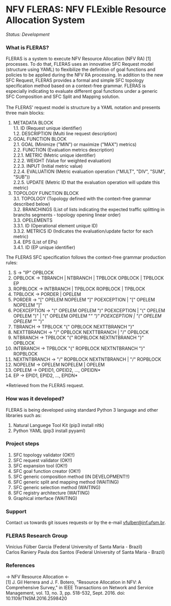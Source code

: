 NFV FLERAS: NFV FLExible Resource Allocation System
========================================================

*Status: Development*

### What is FLERAS?

FLERAS is a system to execute NFV Resource Allocation (NFV RA) [1] processes. To do that, 
FLERAS uses an innovative SFC Request model (structure using YAML) to flexibilize the 
definition of goal functions and policies to be applied during the NFV RA processing. 
In addition to the new SFC Request, FLERAS provides a formal and simple SFC topology 
specification method based on a context-free grammar. FLERAS is especially indicating 
to evaluate different goal functions under a generic SFC Composition and SFC Split and 
Mapping solution.<br/>
<br/>
The FLERAS' request model is structure by a YAML notation and presents three main blocks:<br/>
1. METADATA BLOCK<br/>
1.1. ID (Request unique identifier)<br/>
1.2. DESCRIPTION (Multi line request description)<br/>
2. GOAL FUNCTION BLOCK<br/>
2.1. GOAL (Minimize ("MIN") or maximize ("MAX") metrics)<br/>
2.2. FUNCTION (Evaluation metrics description)<br/>
2.2.1. METRIC (Metric unique identifier)<br/>
2.2.2. WEIGHT (Value for weighted evaluation)<br/>
2.2.3. INPUT (Initial metric value)<br/>
2.2.4. EVALUATION (Metric evaluation operation ("MULT", "DIV", "SUM", "SUB"))<br/>
2.2.5. UPDATE (Metric ID that the evaluation operation will update this metric)<br/>
3. TOPOLOGY FUNCTION BLOCK<br/>
3.1. TOPOLOGY (Topology defined with the context-free grammar described below)<br/>
3.2. BRANCHINGS (List of lists indicating the expected traffic splitting in branchs segments - topology opening linear order)<br/>
3.3. OPELEMENTS<br/>
3.3.1. ID (Operational element unique ID)<br/>
3.3.2. METRICS ID (Indicates the evaluation/update factor for each metric)<br/>
3.4. EPS (List of EPs)<br/>
3.4.1. ID (EP unique identifier)<br/>

The FLERAS SFC specification follows the context-free grammar production rules:<br/>
1. S -> "IP" OPBLOCK<br/>
2. OPBLOCK -> TBRANCH | NTBRANCH | TPBLOCK OPBLOCK | TPBLOCK EP<br/>
3. ROPBLOCK -> INTBRANCH | TPBLOCK ROPBLOCK | TPBLOCK<br/>
4. TPBLOCK -> PORDER | OPELEM<br/>
5. PORDER -> "[" OPELEM NOPELEM "]" POEXCEPTION | "[" OPELEM NOPELEM "]"<br/>
6. POEXCEPTION -> "(" OPELEM OPELEM ")" POEXCEPTION | "(" OPELEM OPELEM ")" | "(" OPELEM OPELEM "*" ")" POEXCEPTION | "(" OPELEM OPELEM "*" ")"<br/>
7. TBRANCH -> TPBLOCK "{" OPBLOCK NEXTTBRANCH "}"<br/>
8. NEXTTBRANCH -> "/" OPBLOCK NEXTTBRANCH | "/" OPBLOCK<br/>
9. NTBRANCH -> TPBLOCK "{" ROPBLOCK NEXTNTBRANCH "}" OPBLOCK<br/>
10. INTBRANCH -> TPBLOCK "{" ROPBLOCK NEXTNTBRANCH "}" ROPBLOCK<br/>
11. NEXTNTBRANCH -> "/" ROPBLOCK NEXTNTBRANCH | "/" ROPBLOCK<br/>
12. NOPELEM -> OPELEM NOPELEM | OPELEM<br/>
13. OPELEM -> OPEID1, OPEID2, ..., OPEIDN*<br/>
14. EP -> EPID1, EPID2, ..., EPIDN*<br/>

*Retrieved from the FLERAS request.

### How was it developed?

FLERAS is being developed using standard Python 3 language and other libraries such as:<br/>
1. Natural Languege Tool Kit (pip3 install nltk)<br/>
2. Python YAML (pip3 install pyyaml)

### Project steps

1. SFC topology validator (OK!!)<br/>
2. SFC request validator (OK!!)<br/>
3. SFC expansion tool (OK!!)<br/>
4. SFC goal function creator (OK!!)<br/>
5. SFC generic composition method (IN DEVELOPMENT!!)<br/>
6. SFC generic split and mapping method (WAITING)<br/>
7. SFC generic selection method (WAITING)<br/>
8. SFC registry architecture (WAITING)<br/>
9. Graphical interface (WAITING)

### Support

Contact us towards git issues requests or by the e-mail vfulber@inf.ufsm.br.

### FLERAS Research Group

Vinícius Fülber Garcia (Federal University of Santa Maria - Brazil)<br/>
Carlos Raniery Paula dos Santos (Federal University of Santa Maria - Brazil)

### References

-> NFV Resource Allocation <-<br/>
[1] J. Gil Herrera and J. F. Botero, "Resource Allocation in NFV: A Comprehensive Survey," in IEEE Transactions on Network and Service Management, vol. 13, no. 3, pp. 518-532, Sept. 2016. doi: 10.1109/TNSM.2016.2598420
